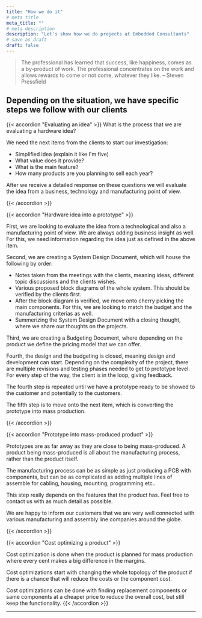 ```yaml
---
title: "How we do it"
# meta title
meta_title: ""
# meta description
description: "Let's show how we do projects at Embedded Consultants"
# save as draft
draft: false
---
```


> The professional has learned that success, like happiness, comes as a by-product of work. The professional concentrates on the work and allows rewards to come or not come, whatever they like. – Steven Pressfield

## Depending on the situation, we have specific steps we follow with our clients

{{< accordion "Evaluating an idea" >}}
What is the process that we are evaluating a hardware idea? 

We need the next items from the clients to start our investigation:

- Simplified idea (explain it like I'm five)
- What value does it provide?
- What is the main feature?
- How many products are you planning to sell each year?

After we receive a detailed response on these questions we will evaluate the idea from a business, technology and manufacturing point of view. 

{{< /accordion >}}

{{< accordion "Hardware idea into a prototype" >}}

First, we are looking to evaluate the idea from a technological and also a manufacturing point of view. We are always adding business insight as well. 
For this, we need information regarding the idea just as defined in the above item. 

Second, we are creating a System Design Document, which will house the following by order:
- Notes taken from the meetings with the clients, meaning ideas, different topic discussions and the clients wishes.
- Various proposed block diagrams of the whole system. This should be verified by the clients first.
- After the block diagram is verified, we move onto cherry picking the main components. For this, we are looking to match the budget and the manufacturing criterias as well. 
- Summerizing the System Design Document with a closing thought, where we share our thoughts on the projects.

Third, we are creating a Budgeting Document, where depending on the product we define the pricing model that we can offer. 

Fourth, the design and the budgeting is closed, meaning design and development can start. Depending on the complexity of the project, there are multiple revisions and testing phases needed to get to prototype level. For every step of the way, the client is in the loop, giving feedback. 

The fourth step is repeated until we have a prototype ready to be showed to the customer and potentially to the customers. 

The fifth step is to move onto the next item, which is converting the prototype into mass production. 

{{< /accordion >}}

{{< accordion "Prototype into mass-produced product" >}}

Prototypes are as far away as they are close to being mass-produced. A product being mass-produced is all about the manufacturing process, rather than the product itself. 

The manufacturing process can be as simple as just producing a PCB with components, but can be as complicated as adding multiple lines of assemble for cabling, housing, mounting, programming etc..

This step really depends on the features that the product has. Feel free to contact us with as much detail as possible.

We are happy to inform our customers that we are very well connected with various manufacturing and assembly line companies around the globe. 

{{< /accordion >}}

{{< accordion "Cost optimizing a product" >}}

Cost optimization is done when the product is planned for mass production where every cent makes a big difference in the margins. 

Cost optimizations start with changing the whole topology of the product if there is a chance that will reduce the costs or the component cost. 

Cost optimizations can be done with finding replacement components or same components at a cheaper price to reduce the overall cost, but still keep the functionality. 
{{< /accordion >}}

<hr>
